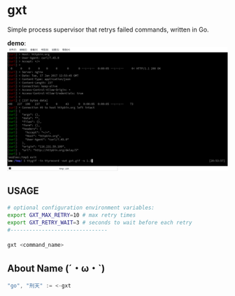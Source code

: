 # gxt
Simple process supervisor that retrys failed commands, written in Go.

**demo**:
![ttygif](https://github.com/glasslion/gxt/raw/master/gxt.gif)

## USAGE
```bash
# optional configuration environment variables:
export GXT_MAX_RETRY=10 # max retry times
export GXT_RETRY_WAIT=3 # seconds to wait before each retry
#-------------------------------

gxt <command_name>
```

## About Name (´・ω・`)
```go
"go", "刑天" := <-gxt
```

